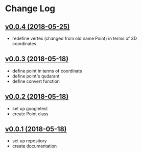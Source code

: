 # Change Log

## [v0.0.4 (2018-05-25)](b70877b7)
- redefine vertex (changed from old name Point) in terms of 3D 
  coordinates

## [v0.0.3 (2018-05-18)](/tree/v0.0.3)
- define point in terms of coordinats
- define point's qudarant
- define convert function

## [v0.0.2 (2018-05-18)](/tree/v0.0.2)
- set up googletest
- create Point class

## [v0.0.1 (2018-05-18)](/tree/v0.0.1)
 - set up repository
 - create documentation

